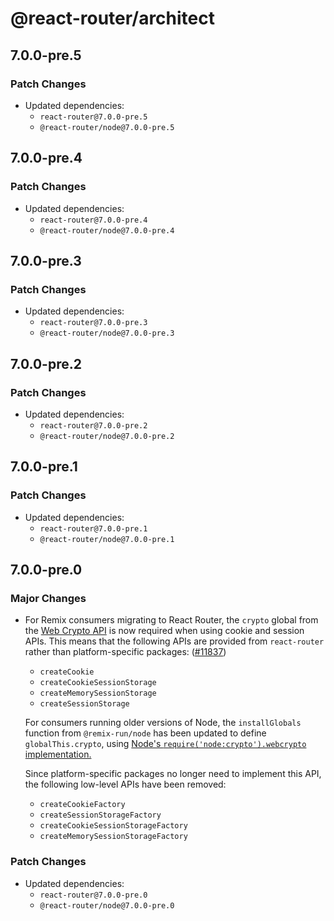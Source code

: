 # @react-router/architect

## 7.0.0-pre.5

### Patch Changes

- Updated dependencies:
  - `react-router@7.0.0-pre.5`
  - `@react-router/node@7.0.0-pre.5`

## 7.0.0-pre.4

### Patch Changes

- Updated dependencies:
  - `react-router@7.0.0-pre.4`
  - `@react-router/node@7.0.0-pre.4`

## 7.0.0-pre.3

### Patch Changes

- Updated dependencies:
  - `react-router@7.0.0-pre.3`
  - `@react-router/node@7.0.0-pre.3`

## 7.0.0-pre.2

### Patch Changes

- Updated dependencies:
  - `react-router@7.0.0-pre.2`
  - `@react-router/node@7.0.0-pre.2`

## 7.0.0-pre.1

### Patch Changes

- Updated dependencies:
  - `react-router@7.0.0-pre.1`
  - `@react-router/node@7.0.0-pre.1`

## 7.0.0-pre.0

### Major Changes

- For Remix consumers migrating to React Router, the `crypto` global from the [Web Crypto API](https://developer.mozilla.org/en-US/docs/Web/API/Web_Crypto_API) is now required when using cookie and session APIs. This means that the following APIs are provided from `react-router` rather than platform-specific packages: ([#11837](https://github.com/remix-run/react-router/pull/11837))

  - `createCookie`
  - `createCookieSessionStorage`
  - `createMemorySessionStorage`
  - `createSessionStorage`

  For consumers running older versions of Node, the `installGlobals` function from `@remix-run/node` has been updated to define `globalThis.crypto`, using [Node's `require('node:crypto').webcrypto` implementation.](https://nodejs.org/api/webcrypto.html)

  Since platform-specific packages no longer need to implement this API, the following low-level APIs have been removed:

  - `createCookieFactory`
  - `createSessionStorageFactory`
  - `createCookieSessionStorageFactory`
  - `createMemorySessionStorageFactory`

### Patch Changes

- Updated dependencies:
  - `react-router@7.0.0-pre.0`
  - `@react-router/node@7.0.0-pre.0`
